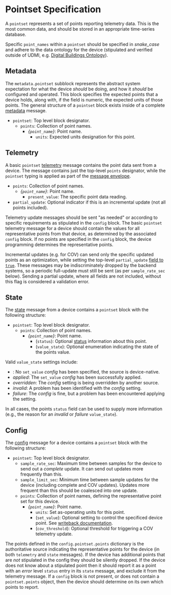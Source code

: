 # Pointset Specification

A `pointset` represents a set of points reporting telemetry data. This is the most common data, and should be stored in an appropriate time-series database.

Specific `point_names` within a `pointset` should be specified in _snake_case_ and adhere to the
data ontology for the device (stipulated and verified outside of UDMI, e.g. [Digital Buildings Ontology](https://github.com/google/digitalbuildings/tree/master/ontology)).

## Metadata

The `metadata.pointset` subblock represents the abstract system expectation for what the device
_should_ be doing, and how it _should_ be configured and operated. This block specifies the
expected points that a device holds, along with, if the field is numeric, the expected units of those points.
The general structure of a `pointset` block exists inside of a complete
[metadata](../tests/metadata.tests/example.json) message.

* `pointset`: Top level block designator.
  * `points`: Collection of point names.
    * _{`point_name`}_: Point name.
      * `units`: Expected units designation for this point.

## Telemetry

A basic `pointset` [telemetry](../tests/event_pointset.tests/example.json) message contains
the point data sent from a device. The message contains just the top-level `points` designator,
while the `pointset` typing is applied as part of the [message envelope](envelope.md).

* `points`: Collection of point names.
  * _{`point_name`}_: Point name.
    * `present_value`: The specific point data reading.
* `partial_update`: Optional indicator if this is an incremental update (not all points included).

Telemetry update messages should be sent "as needed" or according to specific requirements as
stipulated in the `config` block. The basic `pointset` telemetry message for a device should
contain the values for all representative points from that device, as determined by the associated
`config` block. If no points are specified in the `config` block, the device programming determines
the representative points.

Incremental updates (e.g. for COV) can send only the specific updated points as an optimization,
while setting the top-level `partial_update` [field to `true`](../tests/event_pointset.tests/partial.json).
These messages may be indiscriminately dropped by the backend systems, so a periodic full-update
must still be sent (as per `sample_rate_sec` below). Sending a partial update, where all fields are not
included, without this flag is considered a validation error.

## State

The [state](../tests/state.tests/example.json) message from a device contains a `pointset`
block with the following structure:

* `pointset`: Top level block designator.
  * `points`: Collection of point names.
    * _{`point_name`}_: Point name.
      * (`status`): Optional [status](status.md) information about this point.
      * (`value_state`): Optional enumeration indicating the state of the points value.

Valid `value_state` settings include:
* _<missing>_: No `set_value` _config_ has been specified, the source is device-native.
* _applied_: The `set_value` _config_ has been successfully applied.
* _overridden_: The _config_ setting is being overridden by another source.
* _invalid_: A problem has been identified with the _config_ setting.
* _failure_: The _config_ is fine, but a problem has been encountered applying the setting.

In all cases, the points `status` field can be used to supply more information (e.g., the
reason for an _invalid_ or _failure_ `value_state`).

## Config

The [config](../tests/config.tests/example.json) message for a device contains a `pointset`
block with the following structure:

* `pointset`: Top level block designator.
  * `sample_rate_sec`: Maximum time between samples for the device to send out a _complete_
  update. It can send out updates more frequently than this.
  * `sample_limit_sec`: Minimum time between sample updates for the device (including complete
  and COV updates). Updates more frequent than this should be coalesced into one update.
  * `points`: Collection of point names, defining the representative point set for this device.
    * _{`point_name`}_: Point name.
      * `units`: Set as-operating units for this point.
      * (`set_value`): Optional setting to control the specificed device point. See [writeback documentation](/docs/writeback.md).
      * (`cov_threshold`):  Optional threshold for triggering a COV telemetry update.

The points defined in the `config.pointset.points` dictionary is the authoritative source
indicating the representative points for the device (in both `telemetry` and `state` messages). If
the device has additional points that are _not_ stipulated in the config they should be silently
dropped. If the device does not know about a stipulated point then it should report it as a
point with an _error_ level `status` entry in its `state` message, and exclude it from the telemetry message. If a `config` block is not present,
or does not contain a `pointset.points` object, then the device should determine on its own
which points to report.
